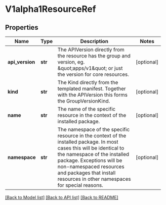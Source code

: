 # V1alpha1ResourceRef

## Properties
Name | Type | Description | Notes
------------ | ------------- | ------------- | -------------
**api_version** | **str** | The APIVersion directly from the resource has the group and version, eg. \&quot;apps/v1\&quot; or just the version for core resources. | [optional] 
**kind** | **str** | The Kind directly from the templated manifest. Together with the APIVersion this forms the GroupVersionKind. | [optional] 
**name** | **str** | The name of the specific resource in the context of the installed package. | [optional] 
**namespace** | **str** | The namespace of the specific resource in the context of the installed package. In most cases this will be identical to the namespace of the installed package. Exceptions will be non-namespaced resources and packages that install resources in other namespaces for special reasons. | [optional] 

[[Back to Model list]](../README.md#documentation-for-models) [[Back to API list]](../README.md#documentation-for-api-endpoints) [[Back to README]](../README.md)

